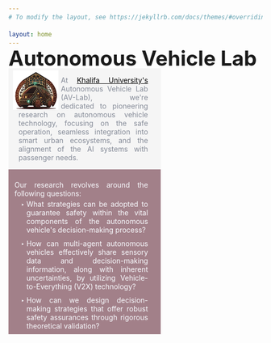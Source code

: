```yaml
---
# To modify the layout, see https://jekyllrb.com/docs/themes/#overriding-theme-defaults

layout: home
---
```


<h1 class='av-title'>Autonomous Vehicle Lab
</h1>
<img class="small-banner"/> 
<div class="wrapper2">
<!-- <div class="video-background">
  <video autoplay loop muted playsinline preload="auto">
    <source src="/assets/bg-anim.mp4" type="video/mp4">
    Your browser does not support the video tag.
  </video>
</div> -->
<div class="left-column">
  <p class="sum">
  <img src="/assets/img/logo.png" width="90px" class="logo"/>
    At <a href="https://ku.ac.ae">Khalifa University's</a> Autonomous Vehicle Lab (AV-Lab), we're dedicated to pioneering research on autonomous vehicle technology, focusing on the safe operation, seamless integration into smart urban ecosystems, and the alignment of the AI systems with passenger needs.
  </p>
  <div class="questions">
  <p>Our research revolves around the following questions:</p>
  <ul>
    <li>What strategies can be adopted to guarantee safety within the vital components of the autonomous vehicle's decision-making process?</li>
    <li>How can multi-agent autonomous vehicles effectively share sensory data and decision-making information, along with inherent uncertainties, by utilizing Vehicle-to-Everything (V2X) technology?</li>
    <li> How can we design decision-making strategies that offer robust safety assurances through rigorous theoretical validation?</li>
  </ul>
  </div>


  
</div>
  <div class="right-column">
      <img class='banner'/>
  </div>
</div>

<style>
.av-title{
     margin-bottom:-20px;
    margin-top: -15px;
    font-size: 40.5px;   
}
.logo{
  float: left;
  padding-right:5px;
  margin-top: -11px;
  margin-left: -11px;
}
.logo:hover{
  filter: hue-rotate(180deg);
}
.wrapper2 {
  display: flex;
  justify-content: space-between;
  align-items: stretch;
  position: relative;
  overflow: hidden;
}

.video-background {
  position: absolute;
  top: 0;
  left: 0;
  width: 100%;
  height: 100%;
  z-index: -1;
}

.video-background video {
  min-width: 100%;
  min-height: 100%;
  object-fit: cover;
}

.left-column,
.right-column {
  display: flex;
  flex-direction: column;
  position: relative;
  height: 100%; /* Add this line */
  hyphens: auto;
  text-align: justify;
}

.left-column {
  flex: 60%;
  margin-right:1px;
}

.right-column {
  flex: 40%;
  /* margin-top:-65px; */
}

.left-column ul {
  list-style-type: "‣ ";
  margin-top: -10px;
  margin-bottom: -10px;
}
.left-column li {
  padding-bottom: 10px;
}
.sum{
    margin-top: 15px;
    margin-bottom: 0px;
    color:#838996;
    background-color:#f5f5f5;
    /*background-color: #101357;*/
    padding: 15px;
    padding-left: 20px;
    padding-right: 25px;
}

.sum:hover{
    background-color:#f8f8ff;
}
.questions{
  background-color:#a28089; /* #f9fbff ;*/
  /*color:#566968 ;*/
  color:#f9fbff;
  padding-top: 8px;
  padding-right:12px;
  padding-left:12px;
  padding-bottom:8px;
  
  padding-right: 25px;
}
.questions:hover{
  opacity: 80%;
    background-color: #566968 ;
    color:#f9fbff;
}


.banner{
    content: url("/assets/banner-anim.gif");
    width:100%; 
    margin:0px;
    margin-top:13px;
}

.banner:hover{
    opacity:0.8;
}
.video{
    margin:0;
    margin-bottom: 0px;
    margin-top: 10px;
    width:100%; 
}
.ads:hover{
    opacity:0.8;
}


a{
    color: black;
}
.small-banner{
  display: none;
  margin: 0;
  padding: 0;
}

@media (max-width: 600px) {
  .wrapper2 {
    display: flex;
    justify-content: space-between;
    position: relative;
    z-index: 1;
  }

  .right-column {
    width: 100%;
  }
  .right-column {
    display: none;
  }

  .small-banner{
      content: url("/assets/img/banner-small.png");
      margin-top: 15px;
      display: inline-block;
  }

}



</style>

